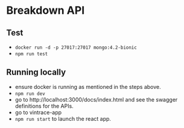 # Breakdown API
## Test
- `docker run -d -p 27017:27017 mongo:4.2-bionic`
- `npm run test`

## Running locally
- ensure docker is running as mentioned in the steps above.
- `npm run dev`
- go to http://localhost:3000/docs/index.html and see the swagger definitions for the APIs.
- go to vintrace-app
- `npm run start` to launch the react app.
